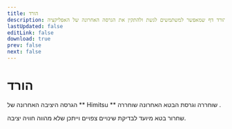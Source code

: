 ```yaml
---
title: הורד
description: הורד דף שמאפשר למשתמשים לגשת ולהתקין את הגרסה האחרונה של האפליקציה.
lastUpdated: false
editLink: false
download: true
prev: false
next: false
---
```


# הורד

הגרסה היציבה האחרונה של ** Himitsu ** שוחררה **<ReleaseDate type="stable" />** וגרסת הבטא האחרונה שוחררה **<ReleaseDate type="beta" />**.

שחרור בטא מיועד לבדיקת שינויים צפויים וייתכן שלא מהווה חוויה יציבה.

<DownloadButtons />
<suspense>
<Changelog type="stable"/>
</suspense>